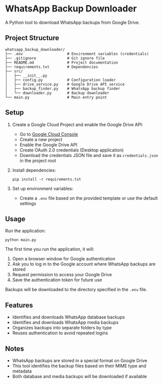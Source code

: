 # WhatsApp Backup Downloader

A Python tool to download WhatsApp backups from Google Drive.

## Project Structure

```
whatsapp_backup_downloader/
├── .env                    # Environment variables (credentials)
├── .gitignore              # Git ignore file
├── README.md               # Project documentation
├── requirements.txt        # Dependencies
├── src/
│   ├── __init__.py
│   ├── config.py           # Configuration loader
│   ├── drive_service.py    # Google Drive API service
│   ├── backup_finder.py    # WhatsApp backup finder
│   └── downloader.py       # Backup downloader
└── main.py                 # Main entry point
```

## Setup

1. Create a Google Cloud Project and enable the Google Drive API:

   - Go to [Google Cloud Console](https://console.cloud.google.com/)
   - Create a new project
   - Enable the Google Drive API
   - Create OAuth 2.0 credentials (Desktop application)
   - Download the credentials JSON file and save it as `credentials.json` in the project root

2. Install dependencies:

   ```
   pip install -r requirements.txt
   ```

3. Set up environment variables:
   - Create a `.env` file based on the provided template or use the default settings

## Usage

Run the application:

```
python main.py
```

The first time you run the application, it will:

1. Open a browser window for Google authentication
2. Ask you to log in to the Google account where WhatsApp backups are stored
3. Request permission to access your Google Drive
4. Save the authentication token for future use

Backups will be downloaded to the directory specified in the `.env` file.

## Features

- Identifies and downloads WhatsApp database backups
- Identifies and downloads WhatsApp media backups
- Organizes backups into separate folders by type
- Reuses authentication to avoid repeated logins

## Notes

- WhatsApp backups are stored in a special format on Google Drive
- This tool identifies the backup files based on their MIME type and metadata
- Both database and media backups will be downloaded if available
